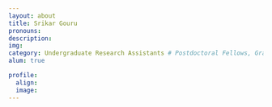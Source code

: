 ```yaml
---
layout: about
title: Srikar Gouru
pronouns:
description:
img:
category: Undergraduate Research Assistants # Postdoctoral Fellows, Graduate Students, Postbac Research Assistants, Undergraduate Research Assistants
alum: true

profile:
  align:
  image:
---
```


